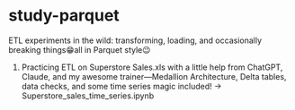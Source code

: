 # study-parquet
ETL experiments in the wild: transforming, loading, and occasionally breaking things😁all in Parquet style😉
1) Practicing ETL on Superstore Sales.xls with a little help from ChatGPT, Claude, and my awesome trainer—Medallion Architecture, Delta tables, data checks, and some time series magic included! -> Superstore_sales_time_series.ipynb
